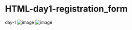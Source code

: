 # HTML-day1-registration_form
day-1
![image](https://user-images.githubusercontent.com/84064039/131252816-5a97e977-d44b-4ec9-989d-682e73cf2342.png)
![image](https://user-images.githubusercontent.com/84064039/131537706-446dcd89-9ab0-4583-9592-bcec1b49e9a1.png)
